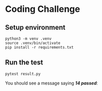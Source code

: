 # Coding Challenge

## Setup environment
```shell
python3 -m venv .venv
source .venv/bin/activate
pip install -r requirements.txt
```

## Run the test
```shell
pytest result.py
```

You should see a message saying ***14 passed***:
